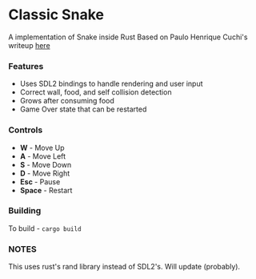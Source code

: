 # Classic Snake
A implementation of Snake inside Rust
Based on Paulo Henrique Cuchi's writeup [here](https://blog.logrocket.com/using-sdl2-bindings-rust/#setting-up-rust-sdl2-project)

### Features
- Uses SDL2 bindings to handle rendering and user input
- Correct wall, food, and self collision detection
- Grows after consuming food
- Game Over state that can be restarted

### Controls
- **W** - Move Up
- **A** - Move Left
- **S** - Move Down
- **D** - Move Right
- **Esc** - Pause
- **Space** - Restart

### Building
To build - 
`cargo build`

### NOTES
This uses rust's rand library instead of SDL2's. Will update (probably).

